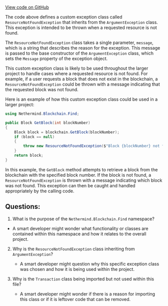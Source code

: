 [View code on GitHub](https://github.com/nethermindeth/nethermind/Nethermind.Blockchain/Find/ResourceNotFoundException.cs)

The code above defines a custom exception class called `ResourceNotFoundException` that inherits from the `ArgumentException` class. This exception is intended to be thrown when a requested resource is not found. 

The `ResourceNotFoundException` class takes a single parameter, `message`, which is a string that describes the reason for the exception. This message is passed to the base constructor of the `ArgumentException` class, which sets the `Message` property of the exception object.

This custom exception class is likely to be used throughout the larger project to handle cases where a requested resource is not found. For example, if a user requests a block that does not exist in the blockchain, a `ResourceNotFoundException` could be thrown with a message indicating that the requested block was not found.

Here is an example of how this custom exception class could be used in a larger project:

```csharp
using Nethermind.Blockchain.Find;

public Block GetBlock(int blockNumber)
{
    Block block = blockchain.GetBlock(blockNumber);
    if (block == null)
    {
        throw new ResourceNotFoundException($"Block {blockNumber} not found.");
    }
    return block;
}
```

In this example, the `GetBlock` method attempts to retrieve a block from the blockchain with the specified block number. If the block is not found, a `ResourceNotFoundException` is thrown with a message indicating which block was not found. This exception can then be caught and handled appropriately by the calling code.
## Questions: 
 1. What is the purpose of the `Nethermind.Blockchain.Find` namespace?
   - A smart developer might wonder what functionality or classes are contained within this namespace and how it relates to the overall project.

2. Why is the `ResourceNotFoundException` class inheriting from `ArgumentException`?
   - A smart developer might question why this specific exception class was chosen and how it is being used within the project.

3. Why is the `Transaction` class being imported but not used within this file?
   - A smart developer might wonder if there is a reason for importing this class or if it is leftover code that can be removed.